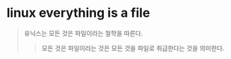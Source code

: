 # linux everything is a file

> 유닉스는 모든 것은 파일이라는 철학을 따른다.
>
> > 모든 것은 파일이라는 것은 모든 것을 파일로 취급한다는 것을 의미한다.
